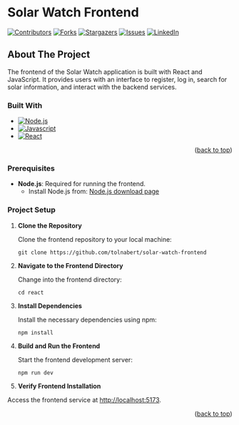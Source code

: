 <a id="readme-top"></a>

# Solar Watch Frontend

[![Contributors][contributors-shield]][contributors-url]
[![Forks][forks-shield]][forks-url]
[![Stargazers][stars-shield]][stars-url]
[![Issues][issues-shield]][issues-url]
[![LinkedIn][linkedin-shield]][linkedin-url]

## About The Project

The frontend of the Solar Watch application is built with React and JavaScript. It provides users with an interface to register, log in, search for solar information, and interact with the backend services.

### Built With

- [![Node.js][Node.js]][Node-url]
- [![Javascript][Javascript.com]][Javascript-url]
- [![React][Reactjs.org]][Reactjs-url]

<p align="right">(<a href="#readme-top">back to top</a>)</p>

### Prerequisites

- **Node.js**: Required for running the frontend.
  - Install Node.js from: [Node.js download page](https://nodejs.org/en/download/package-manager)

### Project Setup

1. **Clone the Repository**

   Clone the frontend repository to your local machine:

   ```
   git clone https://github.com/tolnabert/solar-watch-frontend
   ```

3. **Navigate to the Frontend Directory**

   Change into the frontend directory:

   ```
   cd react
   ```

3. **Install Dependencies**

   Install the necessary dependencies using npm:

   ```
   npm install
   ```

4. **Build and Run the Frontend**

   Start the frontend development server:

   ```
   npm run dev
   ```

5. **Verify Frontend Installation**

Access the frontend service at [http://localhost:5173](http://localhost:5173).

<p align="right">(<a href="#readme-top">back to top</a>)</p>

<!-- MARKDOWN LINKS & IMAGES -->
[contributors-shield]: https://img.shields.io/badge/CONTRIBUTORS_-1-green?style=for-the-badge
[contributors-url]: https://github.com/tolnabert/solar-watch-frontend/graphs/contributors
[forks-shield]: https://img.shields.io/badge/FORKS_-0-blue?style=for-the-badge
[forks-url]: https://github.com/tolnabert/solar-watch-frontend/network/members
[stars-shield]: https://img.shields.io/badge/STARS-0-blue?style=for-the-badge
[stars-url]: https://github.com/tolnabert/solar-watch-frontend/stargazers
[issues-shield]: https://img.shields.io/badge/ISSUES-0-yellow?style=for-the-badge
[issues-url]: https://github.com/tolnabert/solar-watch-frontend/issues
[linkedin-shield]: https://img.shields.io/badge/linkedin-%230077B5.svg?style=for-the-badge&logo=linkedin&logoColor=white
[linkedin-url]: https://www.linkedin.com/in/tolnabert
[Node.js]: https://img.shields.io/badge/node.js-6DA55F?style=for-the-badge&logo=node.js&logoColor=white
[Node-url]: https://nodejs.org/en
[Javascript.com]: https://img.shields.io/badge/TypeScript-007ACC?style=for-the-badge&logo=typescript&logoColor=white
[Javascript-url]: https://www.javascript.com/
[Reactjs.org]: https://img.shields.io/badge/React-20232A?style=for-the-badge&logo=react&logoColor=61DAFB
[Reactjs-url]: https://reactjs.org/
